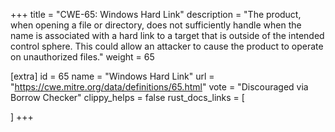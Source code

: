+++
title = "CWE-65: Windows Hard Link"
description	= "The product, when opening a file or directory, does not sufficiently handle when the name is associated with a hard link to a target that is outside of the intended control sphere. This could allow an attacker to cause the product to operate on unauthorized files."
weight = 65

[extra]
id = 65
name = "Windows Hard Link"
url = "https://cwe.mitre.org/data/definitions/65.html"
vote = "Discouraged via Borrow Checker"
clippy_helps = false
rust_docs_links = [
	
]
+++

